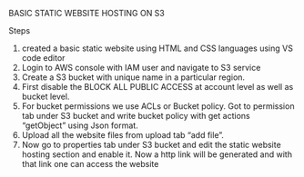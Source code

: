 BASIC STATIC WEBSITE HOSTING ON S3

Steps 
1.	created a basic static website using HTML and CSS languages using VS code editor
2.	Login to AWS console with IAM user and navigate to S3 service
3.	Create a S3 bucket with unique name in a particular region. 
4.	First disable the BLOCK ALL PUBLIC ACCESS at account level as well as bucket level.
5.	For bucket permissions we use ACLs or Bucket policy. Got to permission tab under S3 bucket and write bucket policy with get actions “getObject” using Json format.
6.	Upload all the website files from upload tab “add file”. 
7.	Now go to properties tab under S3 bucket and edit the static website hosting section and enable it.  Now a http link will be generated and with that link one can access the website

